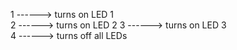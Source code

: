 1 ------> turns on LED 1      
2 ------> turns on LED 2
3 ------> turns on LED 3      
4 ------> turns off all LEDs
